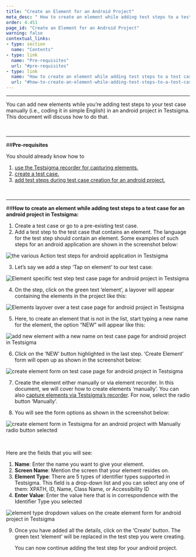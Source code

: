 ```yaml
---
title: "Create an Element for an Android Project"
meta_desc: " How to create an element while adding test steps to a test case for an android project in Testsigma."
order: 4.451
page_id: "Create an Element for an Android Project"
warning: false
contextual_links:
- type: section
  name: "Contents"
- type: link
  name: "Pre-requisites"
  url: "#pre-requisites"
- type: link
  name: "How to create an element while adding test steps to a test case for an android project in Testsigma:"
  url: "#how-to-create-an-element-while-adding-test-steps-to-a-test-case-for-an-android-project-in-testsigma"
---
```


---

You can add new elements while you’re adding test steps to your test case manually (i.e., coding it in simple English) in an android project in Testsigma. This document will discuss how to do that.

&emsp;

---
##**Pre-requisites**

You should already know how to
 1. [use the Testsigma recorder for capturing elements.](https://testsigma.com/docs/test-cases/create-steps-recorder/android-apps/overview/)
 2. [create a test case.](https://testsigma.com/docs/test-cases/manage/add-edit-delete/)
 3. [add test steps during test case creation for an android project.](https://testsigma.com/docs/test-cases/create-steps-nl/android-apps/overview/)

&emsp;


---
##**How to create an element while adding test steps to a test case for an android project in Testsigma:**
 1. Create a test case or go to a pre-existing test case. 
 2. Add a test step to the test case that contains an element. The language for the test step should contain an element. Some examples of such steps for an android application are shown in the screenshot below:

![the various Action test steps for android application in Testsigma](https://docs.testsigma.com/images/create-a-new-element/the-various-Actions-test-steps-android-testsigma.png)

 3.  Let’s say we add a step ‘Tap on element’ to our test case:

![Element specific test step test case page for android project in Testsigma](https://docs.testsigma.com/images/create-a-new-element/the-element-specific-test-step-test-case-page-android-testsigma.png)

 4. On the step, click on the green text ‘element’, a layover will appear containing the elements in the project like this:

![Elements layover over a test case page for android project in Testsigma](https://docs.testsigma.com/images/create-a-new-element/the-elements-layover-over-test-case-page-android-testsigma.png)

 5. Here, to create an element that is not in the list, start typing a new name for the element, the option “NEW” will appear like this:

![add new element with a new name on test case page for android project in Testsigma](https://docs.testsigma.com/images/create-a-new-element/add-new-element-with--new-name-test-case-page-android-testsigma.png)

 6. Click on the ‘NEW’ button highlighted in the last step. ‘Create Element’ form will open up as shown in the screenshot below:

![create element form on test case page for android project in Testsigma](https://docs.testsigma.com/images/create-a-new-element/the-create-element-form-on-test-case-page-android-testsigma.png)

 7. Create the element either manually or via element recorder. In this document, we will cover how to create elements ‘manually’. You can also [capture elements via Testsigma’s  recorder](https://testsigma.com/docs/elements/android-apps/capture-single-element/). For now, select the radio button ‘Manually’.

 8. You will see the form options as shown in the screenshot below:

![create element form in Testsigma for an android project with Manually radio button selected ](https://docs.testsigma.com/images/create-a-new-element/create-element-manually-android-testsigma.png)

&emsp;

Here are the fields that you will see:
 1. **Name**: Enter the name you want to give your element.
 2. **Screen Name**: Mention the screen that your element resides on.
 3. **Element Type**: There are 5 types of identifier types supported in Testsigma. This field is a drop-down list and you can select any one of them: XPATH, ID, Name, Class Name, or Accessibility ID
 4. **Enter Value**: Enter the value here that is in correspondence with the Identifier Type you selected

![element type dropdown values on the create element form for android project in Testsigma](https://docs.testsigma.com/images/create-a-new-element/element-type-dropdown-value-create-an-element-android-testsigma.png)

 9. Once you have added all the details, click on the ‘Create’ button. The green text ‘element’ will be replaced in the test step you were creating. 

    You can now continue adding the test step for your android project.

